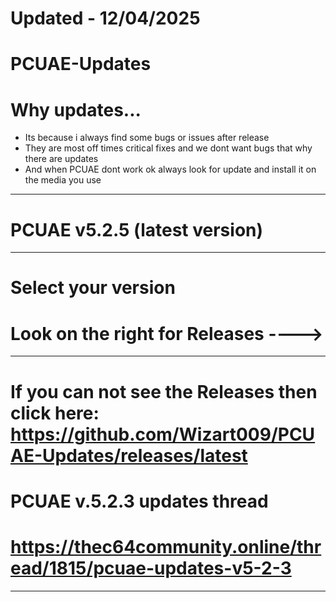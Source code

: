 # Updated - 12/04/2025 #
# PCUAE-Updates #
# Why updates...  #
* Its because i always find some bugs or issues after release
* They are most off times critical fixes and we dont want bugs that why there are updates
* And when PCUAE dont work ok always look for update and install it on the media you use
<hr>

# PCUAE v5.2.5 (latest version)

<hr>

# Select your version
# Look on the right for Releases ----> #

<hr>

# If you can not see the Releases then click here: <br> https://github.com/Wizart009/PCUAE-Updates/releases/latest #
# PCUAE v.5.2.3 updates thread #
# https://thec64community.online/thread/1815/pcuae-updates-v5-2-3
<hr>
